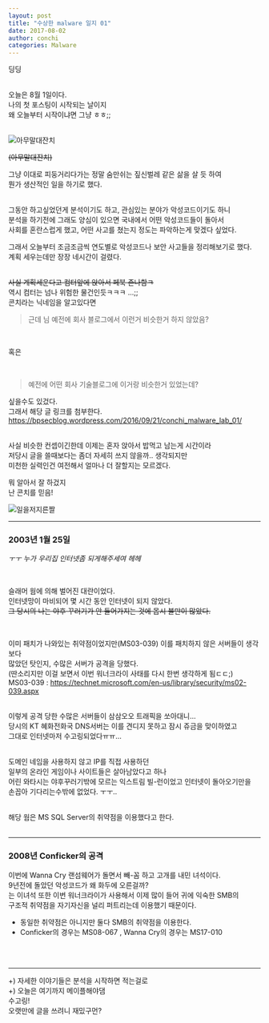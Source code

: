 ```yaml
---
layout: post
title: "수상한 malware 일지 01"
date: 2017-08-02
author: conchi
categories: Malware
---
```


딩딩  
<br>

오늘은 8월 1일이다.  
나의 첫 포스팅이 시작되는 날이지  
왜 오늘부터 시작이냐면 그냥 ㅎㅎ;;  
<br>

![아무말대잔치](/image/mal01/아무말대잔치.jpg)

~~(아무말대잔치)~~<br>

그냥 이대로 피둥거리다가는 정말 숨만쉬는 짚신벌레 같은 삶을 살 듯 하여  
뭔가 생산적인 일을 하기로 했다.  
<br>

그동안 하고싶었던게 분석이기도 하고, 관심있는 분야가 악성코드이기도 하니  
분석을 하기전에 그래도 양심이 있으면 국내에서 어떤 악성코드들이 돌아서  
사회를 혼란스럽게 했고, 어떤 사고를 쳤는지 정도는 파악하는게 맞겠다 싶었다.<br>

그래서 오늘부터 조금조금씩 연도별로 악성코드나 보안 사고들을 정리해보기로 했다.  
계획 세우는데만 장장 네시간이 걸렸다.  
<br>

~~사실 계획세운다고 컴터앞에 앉아서 페북 존나함ㅋ~~  
역시 컴터는 넘나 위험한 물건인듯ㅋㅋㅋ ...;;  
콘치라는 닉네임을 알고있다면  
> 근데 님 예전에 회사 블로그에서 이런거 비슷한거 하지 않았음?

<br>

혹은

<br>

> 예전에 어떤 회사 기술블로그에 이거랑 비슷한거 있었는데?

싶을수도 있겄다.  
그래서 해당 글 링크를 첨부한다.  
https://bpsecblog.wordpress.com/2016/09/21/conchi_malware_lab_01/

<br> 사실 비슷한 컨셉이긴한데 이제는 혼자 앉아서 밥먹고 남는게 시간이라  
저당시 글을 쓸때보다는 좀더 자세히 쓰지 않을까.. 생각되지만  
미천한 실력인건 여전해서 얼마나 더 잘할지는 모르겠다.

뭐 알아서 잘 하겄지  
난 콘치를 믿음!

![일을저지른짤](/image/mal01/일을저지른짤.jpg)

---

### 2003년 1월 25일

*ㅜㅜ 누가 우리집 인터넷좀 되게해주세여 헤헤*

<br>

슬래머 웜에 의해 벌어진 대란이었다.  
인터넷망이 마비되어 몇 시간 동안 인터넷이 되지 않았다.  
~~그 당시의 나는 야후 꾸러기가 안 들어가지는 것에 몹시 불만이 많았다.~~

<br>

이미 패치가 나와있는 취약점이었지만(MS03-039) 이를 패치하지 않은 서버들이 생각보다  
많았던 탓인지, 수많은 서버가 공격을 당했다.  
(딴소리지만 이걸 보면서 이번 워너크라이 사태를 다시 한번 생각하게 됨ㄷㄷ;)  
MS03-039 : https://technet.microsoft.com/en-us/library/security/ms02-039.aspx  
<br>

이렇게 공격 당한 수많은 서버들이 삼삼오오 트래픽을 쏘아대니...  
당시의 KT 혜화전화국 DNS서버는 이를 견디지 못하고 잠시 쥬금을 맞이하였고  
그대로 인터넷마저 수고링되었다ㅠㅠ...  
<br>

도메인 네임을 사용하지 않고 IP를 직접 사용하던  
일부의 온라인 게임이나 사이트들은 살아남았다고 하나  
어린 와타시는 야후꾸러기밖에 모르는 익스트림 빌-런이었고 인터넷이 돌아오기만을  
손꼽아 기다리는수밖에 없었다. ㅜㅜ..  
<br>

해당 웜은 MS SQL Server의 취약점을 이용했다고 한다.<br><br>

---

### 2008년 Conficker의 공격

이번에 Wanna Cry 랜섬웨어가 돌면서 빼-꼼 하고 고개를 내민 녀석이다.  
9년전에 돌았던 악성코드가 왜 화두에 오른걸까?  
는 이녀석 또한 이번 워너크라이가 사용해서 이제 많이 들어 귀에 익숙한 SMB의  
구조적 취약점을 자기자신을 널리 퍼트리는데 이용했기 때문이다.  
- 동일한 취약점은 아니지만 둘다 SMB의 취약점을 이용한다.  
- Conficker의 경우는 MS08-067 , Wanna Cry의 경우는 MS17-010

<br><br>

---

+) 자세한 이야기들은 분석을 시작하면 적는걸로  
+) 오늘은 여기까지 메이플해야댐  
수고링!  
오랫만에 글을 쓰려니 재밌구먼?
